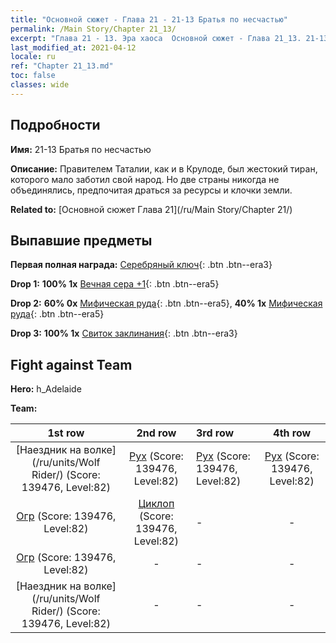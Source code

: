 ```yaml
---
title: "Основной сюжет - Глава 21 - 21-13 Братья по несчастью"
permalink: /Main Story/Chapter 21_13/
excerpt: "Глава 21 - 13. Эра хаоса  Основной сюжет - Глава 21_13. 21-13 Братья по несчастью"
last_modified_at: 2021-04-12
locale: ru
ref: "Chapter 21_13.md"
toc: false
classes: wide
---
```


## Подробности

 **Имя:** 21-13 Братья по несчастью

 **Описание:** Правителем Таталии, как и в Крулоде, был жестокий тиран, которого мало заботил свой народ. Но две страны никогда не объединялись, предпочитая драться за ресурсы и клочки земли.

 **Related to:** [Основной сюжет Глава 21](/ru/Main Story/Chapter 21/)

## Выпавшие предметы

 **Первая полная награда:** [Серебряный ключ](/ru/Items/con_693/){: .btn .btn--era3}

 **Drop 1:** **100% 1x** [Вечная сера +1](/ru/Items/mat_71/){: .btn .btn--era5}

 **Drop 2:** **60% 0x** [Мифическая руда](/ru/Items/mat_61/){: .btn .btn--era5}, **40% 1x** [Мифическая руда](/ru/Items/mat_61/){: .btn .btn--era5}

 **Drop 3:** **100% 1x** [Свиток заклинания](/ru/Items/con_694/){: .btn .btn--era3}


## Fight against Team
 **Hero:** h_Adelaide

 **Team:**


  | 1st row | 2nd row | 3rd row | 4th row |
  |:----:|:----:|:----|:----:|
  | [Наездник на волке](/ru/units/Wolf Rider/) (Score: 139476, Level:82)  | [Рух](/ru/units/Roc/) (Score: 139476, Level:82)  | [Рух](/ru/units/Roc/) (Score: 139476, Level:82)  | [Рух](/ru/units/Roc/) (Score: 139476, Level:82)  |
  | [Огр](/ru/units/Ogre/) (Score: 139476, Level:82)  | [Циклоп](/ru/units/Cyclops/) (Score: 139476, Level:82)  | - | - |
  | [Огр](/ru/units/Ogre/) (Score: 139476, Level:82)  | - | - | - |
  | [Наездник на волке](/ru/units/Wolf Rider/) (Score: 139476, Level:82)  | - | - | - |


